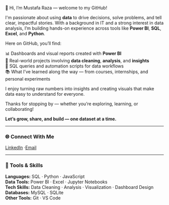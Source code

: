 👋 Hi, I’m Mustafa Raza — welcome to my GitHub!

I'm passionate about using **data** to drive decisions, solve problems, and tell clear, impactful stories. With a background in IT and a strong interest in data analysis, I’m building hands-on experience across tools like **Power BI**, **SQL**, **Excel**, and **Python**.

Here on GitHub, you’ll find:

📊 Dashboards and visual reports created with **Power BI**  
📁 Real-world projects involving **data cleaning**, **analysis**, and **insights**  
🔎 SQL queries and automation scripts for data workflows  
📚 What I’ve learned along the way — from courses, internships, and personal experiments

I enjoy turning raw numbers into insights and creating visuals that make data easy to understand for everyone.

Thanks for stopping by — whether you’re exploring, learning, or collaborating!

**Let’s grow, share, and build — one dataset at a time.**

---

### 🌐 Connect With Me  
[LinkedIn](https://www.linkedin.com/in/mustafa-data-analyst) ·[Email](mailto:connectmustafaraza@gmail.com)

---

### 🧰 Tools & Skills  
**Languages:** SQL · Python · JavaScript  
**Data Tools:** Power BI · Excel · Jupyter Notebooks  
**Tech Skills:** Data Cleaning · Analysis · Visualization · Dashboard Design  
**Databases:** MySQL · SQLite  
**Other Tools:** Git · VS Code
